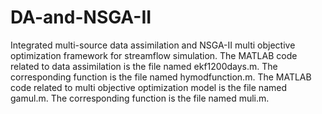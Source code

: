# DA-and-NSGA-II
Integrated multi-source data assimilation and NSGA-II multi objective optimization framework for streamflow simulation.
The MATLAB code related to data assimilation is the file named ekf1200days.m. The corresponding function is the file named hymodfunction.m.
The MATLAB code related to multi objective optimization model is the file named gamul.m. The corresponding function is the file named muli.m.
